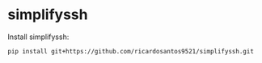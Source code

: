 # simplifyssh

Install simplifyssh:
```console
pip install git+https://github.com/ricardosantos9521/simplifyssh.git
```
